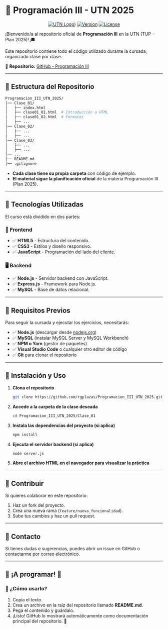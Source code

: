 # 📘 Programación III - UTN 2025  

<div align="center">

[![UTN Logo](https://fra.utn.edu.ar/wp-content/uploads/2023/07/utn_logo_svg.svg)](https://fra.utn.edu.ar/wp-content/uploads/2023/07/utn_logo_svg.svg))
[![Version](https://img.shields.io/badge/version-1.0.0-blue.svg)](https://semver.org)
[![License](https://img.shields.io/badge/license-MIT-green.svg)](LICENSE)

</div>

¡Bienvenido/a al repositorio oficial de **Programación III** en la UTN (TUP - Plan 2025)! 🎓  

Este repositorio contiene todo el código utilizado durante la cursada, organizado clase por clase.  

🔗 **Repositorio:** [GitHub - Programación III](https://github.com/rgplazas/Programacion_III_UTN_2025.git)  

---

## 📂 Estructura del Repositorio  

```bash
Programacion_III_UTN_2025/ 
│── Clase_01/ 
│   ├── index.html 
│   ├── clase01_01.html  # Introducción a HTML
│   ├── clase01_02.html  # Formatos
│   ├── ...
│── Clase_02/
│   ├── ...
│   ├── ...
│── Clase_03/
│   ├── ...
│   ├── ...
│── ... 
│── README.md 
│── .gitignore
```

- **Cada clase tiene su propia carpeta** con código de ejemplo.  
- **El material sigue la planificación oficial** de la materia Programación III (Plan 2025).  

---

## 📌 Tecnologías Utilizadas  

El curso está dividido en dos partes:  

### 🎨 **Frontend**  
- ✅ **HTML5** - Estructura del contenido.  
- ✅ **CSS3** - Estilos y diseño responsivo.  
- ✅ **JavaScript** - Programación del lado del cliente.  

### 🖥️ **Backend**  
- ✅ **Node.js** - Servidor backend con JavaScript.  
- ✅ **Express.js** - Framework para Node.js.  
- ✅ **MySQL** - Base de datos relacional.  

---

## 🚀 Requisitos Previos  

Para seguir la cursada y ejecutar los ejercicios, necesitarás:  

- ✅ **Node.js** (descargar desde [nodejs.org](https://nodejs.org/))  
- ✅ **MySQL** (instalar MySQL Server y MySQL Workbench)  
- ✅ **NPM o Yarn** (gestor de paquetes)  
- ✅ **Visual Studio Code** o cualquier otro editor de código  
- ✅ **Git** para clonar el repositorio  

---

## 🔧 Instalación y Uso  

1. **Clona el repositorio**  
   ```sh
   git clone https://github.com/rgplazas/Programacion_III_UTN_2025.git
   ```
2. **Accede a la carpeta de la clase deseada**  
   ```sh
   cd Programacion_III_UTN_2025/Clase_01
   ```
3. **Instala las dependencias del proyecto (si aplica)**  
   ```sh
   npm install
   ```
4. **Ejecuta el servidor backend (si aplica)**  
   ```sh
   node server.js
   ```
5. **Abre el archivo HTML en el navegador para visualizar la práctica**  

---

## 🤝 Contribuir

Si quieres colaborar en este repositorio:
  1. Haz un fork del proyecto.
  2. Crea una nueva rama (`feature/nueva_funcionalidad`).
  3. Sube tus cambios y haz un pull request.

---

## 📧 Contacto

Si tienes dudas o sugerencias, puedes abrir un issue en GitHub o contactarme por correo electrónico.

---

## 🎯 ¡A programar! 🚀

### 📌 ¿Cómo usarlo?  
1. Copia el texto.  
2. Crea un archivo en la raíz del repositorio llamado **README.md**.  
3. Pega el contenido y guárdalo.  
4. ¡Listo! GitHub lo mostrará automáticamente como documentación principal del repositorio. 🚀  
